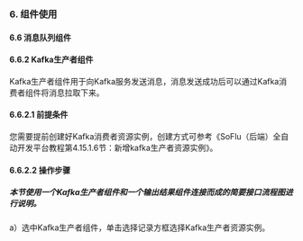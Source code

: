 ### 6. 组件使用

#### 6.6 消息队列组件

#### 6.6.2 Kafka生产者组件

Kafka生产者组件用于向Kafka服务发送消息，消息发送成功后可以通过Kafka消费者组件将消息拉取下来。

#### 6.6.2.1 前提条件

您需要提前创建好Kafka消费者资源实例，创建方式可参考《SoFlu（后端）全自动开发平台教程第4.15.1.6节：新增kafka生产者资源实例》。

#### 6.6.2.2 操作步骤

##### 本节使用一个Kafka生产者组件和一个输出结果组件连接而成的简要接口流程图进行说明。

a）选中Kafka生产者组件，单击选择记录方框选择Kafka生产者资源实例。
